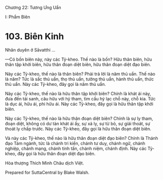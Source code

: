  

Chương 22: Tương Ưng Uẩn

I: Phẩm Biên

# 103\. Biên Kinh

Nhân duyên ở Sāvatthi …

—Có bốn biên này, này các Tỷ-kheo. Thế nào là bốn? Hữu thân biên, hữu thân tập khởi biên, hữu thân đoạn diệt biên, hữu thân đoạn diệt đạo biên.

Này các Tỷ-kheo, thế nào là thân biên? Phải trả lời là năm thủ uẩn. Thế nào là năm? Tức là sắc thủ uẩn, thọ thủ uẩn, tưởng thủ uẩn, hành thủ uẩn, thức thủ uẩn. Này các Tỷ-kheo, đây gọi là năm thủ uẩn.

Này các Tỷ-kheo, thế nào là hữu thân tập khởi biên? Chính là khát ái này, đưa đến tái sanh, câu hữu với hỷ tham, tìm cầu hỷ lạc chỗ này, chỗ kia. Tức là dục ái, hữu ái, phi hữu ái. Này các Tỷ-kheo, đây gọi là hữu thân tập khởi biên.

Này các Tỷ-kheo, thế nào là hữu thân đoạn diệt biên? Chính là sự ly tham, đoạn diệt, không có dư tàn khát ái ấy, sự xả ly, sự từ bỏ, sự giải thoát, sự thoát ly chấp trước. Này các Tỷ-kheo, đây gọi là hữu thân đoạn diệt biên.

Và này các Tỷ-kheo, thế nào là hữu thân đoạn diệt đạo biên? Chính là Thánh đạo Tám ngành, tức là chánh tri kiến, chánh tư duy, chánh ngữ, chánh nghiệp, chánh mạng, chánh tinh tấn, chánh niệm, chánh định. Này các Tỷ-kheo, đây gọi là hữu thân đoạn diệt đạo biên.

Hòa thượng Thích Minh Châu dịch Việt.

Prepared for SuttaCentral by Blake Walsh.